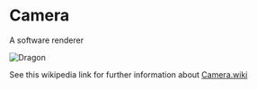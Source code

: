 # Camera
A  software renderer

![Dragon](https://raw.githubusercontent.com/wiki/dtcxzyw/Camera/images/dragon.bmp)

See this wikipedia link for further information about [Camera.wiki](https://github.com/dtcxzyw/Camera/wiki)

